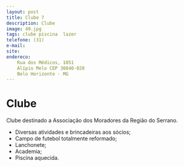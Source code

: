 ```yaml
---
layout: post
title: Clube 7
description: Clube
image: 49.jpg
tags: clube piscina  lazer
telefone: (31) 
e-mail: 
site: 
endereco: 
    Rua dos Médicos, 1051 
    Alípio Melo CEP 30840-020
    Belo Horizonte - MG
---
```


# Clube

Clube destinado a Associação dos Moradores da Região do Serrano.

* Diversas atividades e brincadeiras aos sócios;
* Campo de futebol totalmente reformado;
* Lanchonete;
* Academia;
* Piscina aquecida.


